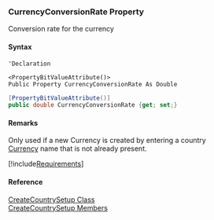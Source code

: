 ﻿### CurrencyConversionRate Property

Conversion rate for the currency

#### Syntax

```vbnet
'Declaration

<PropertyBitValueAttribute()>
Public Property CurrencyConversionRate As Double
```

```csharp
[PropertyBitValueAttribute()]
public double CurrencyConversionRate {get; set;}
```

#### Remarks

Only used if a new Currency is created by entering a country [Currency](FChoice.Toolkits.Clarify~FChoice.Toolkits.Clarify.Interfaces.CreateCountrySetup~Currency.md) name that is not already present.

[!include[Requirements](../partials/requirements.md)]

#### Reference

[CreateCountrySetup Class](FChoice.Toolkits.Clarify~FChoice.Toolkits.Clarify.Interfaces.CreateCountrySetup.md)  
[CreateCountrySetup Members](FChoice.Toolkits.Clarify~FChoice.Toolkits.Clarify.Interfaces.CreateCountrySetup_members.md)
